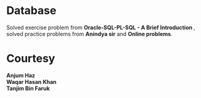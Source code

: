 # Database
Solved exercise problem from <b>Oracle-SQL-PL-SQL - A Brief Introduction </b> , solved practice problems from <b> Anindya sir</b> and <b> Online problems</b>. <br>
# Courtesy
<b> Anjum Haz</b><br>
<b> Waqar Hasan Khan</b><br>
<b> Tanjim Bin Faruk </b> <br>
